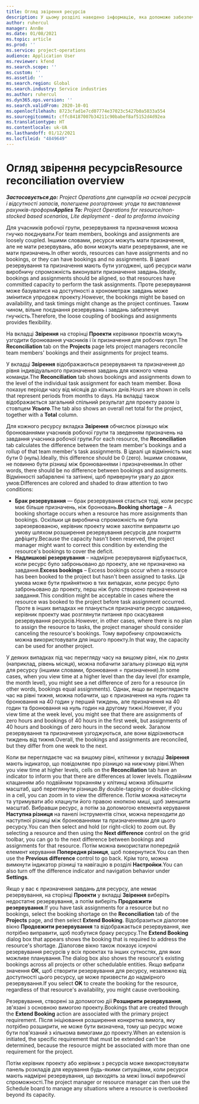 ```yaml
---
title: Огляд звірення ресурсів
description: У цьому розділі наведено інформацію, яка допоможе забезпечити відповідність резервування ресурсів в призначень для проектів.
author: ruhercul
manager: AnnBe
ms.date: 01/08/2021
ms.topic: article
ms.prod: ''
ms.service: project-operations
audience: Application User
ms.reviewer: kfend
ms.search.scope: ''
ms.custom: ''
ms.assetid: ''
ms.search.region: Global
ms.search.industry: Service industries
ms.author: ruhercul
ms.dyn365.ops.version: ''
ms.search.validFrom: 2020-10-01
ms.openlocfilehash: 8723cfad1e7cd07774e37023c5427b0a5833a554
ms.sourcegitcommit: cffc84187007b34211c90babef8af5152d4d92ea
ms.translationtype: HT
ms.contentlocale: uk-UA
ms.lasthandoff: 01/12/2021
ms.locfileid: "4849649"
---
```

# <a name="resource-reconciliation-overview"></a><span data-ttu-id="4d508-103">Огляд звірення ресурсів</span><span class="sxs-lookup"><span data-stu-id="4d508-103">Resource reconciliation overview</span></span>

<span data-ttu-id="4d508-104">_**Застосовується до:** Project Operations для сценаріїв на основі ресурсів і відсутності запасів, полегшене розгортання: угоди та виставлення рахунків-проформ_</span><span class="sxs-lookup"><span data-stu-id="4d508-104">_**Applies To:** Project Operations for resource/non-stocked based scenarios, Lite deployment - deal to proforma invoicing_</span></span>

<span data-ttu-id="4d508-105">Для учасників робочої групи, резервування та призначення можна гнучко поєднувати.</span><span class="sxs-lookup"><span data-stu-id="4d508-105">For team members, bookings and assignments are loosely coupled.</span></span> <span data-ttu-id="4d508-106">Іншими словами, ресурси можуть мати призначення, але не мати резервувань, або вони можуть мати резервування, але не мати призначень.</span><span class="sxs-lookup"><span data-stu-id="4d508-106">In other words, resources can have assignments and no bookings, or they can have bookings and no assignments.</span></span> <span data-ttu-id="4d508-107">В ідеалі резервування та призначення мають бути узгоджені, щоб ресурси мали виробничу спроможність виконувати призначення завдань.</span><span class="sxs-lookup"><span data-stu-id="4d508-107">Ideally, bookings and assignments should be aligned, so that resources have committed capacity to perform the task assignments.</span></span> <span data-ttu-id="4d508-108">Проте резервування може базуватися на доступності а хронометраж завдань може змінитися упродовж проекту.</span><span class="sxs-lookup"><span data-stu-id="4d508-108">However, the bookings might be based on availability, and task timings might change as the project continues.</span></span> <span data-ttu-id="4d508-109">Таким чином, вільне поєднання резервувань і завдань забезпечує гнучкість.</span><span class="sxs-lookup"><span data-stu-id="4d508-109">Therefore, the loose coupling of bookings and assignments provides flexibility.</span></span>

<span data-ttu-id="4d508-110">На вкладці **Звірення** на сторінці **Проекти** керівники проектів можуть узгодити бронювання учасників і їх призначення для робочих груп.</span><span class="sxs-lookup"><span data-stu-id="4d508-110">The **Reconciliation** tab on the **Projects** page lets project managers reconcile team members' bookings and their assignments for project teams.</span></span>

<span data-ttu-id="4d508-111">У вкладці **Звірення** відображаються резервування та призначення до рівня індивідуального призначення завдань для кожного члена команди.</span><span class="sxs-lookup"><span data-stu-id="4d508-111">The **Reconciliation** tab shows bookings and assignments down to the level of the individual task assignment for each team member.</span></span> <span data-ttu-id="4d508-112">Вона показує періоди часу від місяців до кількох днів.</span><span class="sxs-lookup"><span data-stu-id="4d508-112">Hours are shown in cells that represent periods from months to days.</span></span> <span data-ttu-id="4d508-113">На вкладці також відображається загальний спільний результат для проекту разом із стовпцем **Усього**.</span><span class="sxs-lookup"><span data-stu-id="4d508-113">The tab also shows an overall net total for the project, together with a **Total** column.</span></span>

<span data-ttu-id="4d508-114">Для кожного ресурсу вкладка **Звірення** обчислює різницю між бронюваннями учасників робочої групи та зведенням призначень на завдання учасника робочої групи.</span><span class="sxs-lookup"><span data-stu-id="4d508-114">For each resource, the **Reconciliation** tab calculates the difference between the team member's bookings and a rollup of that team member's task assignments.</span></span> <span data-ttu-id="4d508-115">В ідеалі ця відмінність має бути 0 (нуль).</span><span class="sxs-lookup"><span data-stu-id="4d508-115">Ideally, this difference should be 0 (zero).</span></span> <span data-ttu-id="4d508-116">Іншими словами, не повинно бути різниці між бронюваннями і призначеннями.</span><span class="sxs-lookup"><span data-stu-id="4d508-116">In other words, there should be no difference between bookings and assignments.</span></span> <span data-ttu-id="4d508-117">Відмінності забарвлені та затінені, щоб привернути увагу до двох умов:</span><span class="sxs-lookup"><span data-stu-id="4d508-117">Differences are colored and shaded to draw attention to two conditions:</span></span>

- <span data-ttu-id="4d508-118">**Брак резервування** — брак резервування стається тоді, коли ресурс має більше призначень, ніж бронювань.</span><span class="sxs-lookup"><span data-stu-id="4d508-118">**Booking shortage** – A booking shortage occurs when a resource has more assignments than bookings.</span></span> <span data-ttu-id="4d508-119">Оскільки ця виробнича спроможність не була зарезервованою, керівник проекту може захотіти виправити цю умову шляхом розширення резервування ресурсів для покриття дефіциту.</span><span class="sxs-lookup"><span data-stu-id="4d508-119">Because the capacity hasn't been reserved, the project manager might want to correct this condition by extending the resource's bookings to cover the deficit.</span></span>
- <span data-ttu-id="4d508-120">**Надлишкові резервування** – надмірне резервування відбувається, коли ресурс було заброньовано до проекту, але не призначено на завдання.</span><span class="sxs-lookup"><span data-stu-id="4d508-120">**Excess bookings** – Excess bookings occur when a resource has been booked to the project but hasn't been assigned to tasks.</span></span> <span data-ttu-id="4d508-121">Ця умова може бути прийнятною в тих випадках, коли ресурс було заброньовано до проекту, перш ніж було створено призначення на завдання.</span><span class="sxs-lookup"><span data-stu-id="4d508-121">This condition might be acceptable in cases where the resource was booked to the project before task assignment occurred.</span></span> <span data-ttu-id="4d508-122">Проте в інших випадках не планується призначати ресурс завданню, керівник проекту має розглянути питання про скасування резервування ресурсів.</span><span class="sxs-lookup"><span data-stu-id="4d508-122">However, in other cases, where there is no plan to assign the resource to tasks, the project manager should consider canceling the resource's bookings.</span></span> <span data-ttu-id="4d508-123">Тому виробничу спроможність можна використовувати для іншого проекту.</span><span class="sxs-lookup"><span data-stu-id="4d508-123">In that way, the capacity can be used for another project.</span></span>

<span data-ttu-id="4d508-124">У деяких випадках під час перегляду часу на вищому рівні, ніж по днях (наприклад, рівень місяця), можна побачити загальну різницю від нуля для ресурсу (іншими словами, бронювання = призначення).</span><span class="sxs-lookup"><span data-stu-id="4d508-124">In some cases, when you view time at a higher level than the day level (for example, the month level), you might see a net difference of zero for a resource (in other words, bookings equal assignments).</span></span> <span data-ttu-id="4d508-125">Однак, якщо ви переглядаєте час на рівні тижня, можна побачити, що є призначення на нуль годин та бронювання на 40 годин у перший тиждень, але призначення на 40 годин та бронювання на нуль годин на другому тижні.</span><span class="sxs-lookup"><span data-stu-id="4d508-125">However, if you view time at the week level, you might see that there are assignments of zero hours and bookings of 40 hours in the first week, but assignments of 40 hours and bookings of zero hours in the second week.</span></span> <span data-ttu-id="4d508-126">Загалом резервування та призначення узгоджуються, але вони відрізняються тиждень від тижня.</span><span class="sxs-lookup"><span data-stu-id="4d508-126">Overall, the bookings and assignments are reconciled, but they differ from one week to the next.</span></span>

<span data-ttu-id="4d508-127">Коли ви переглядаєте час на вищому рівні, клітинки у вкладці **Звірення** мають індикатор, що повідомляє про різницю на нижчому рівні.</span><span class="sxs-lookup"><span data-stu-id="4d508-127">When you view time at higher levels, cells on the **Reconciliation** tab have an indicator to inform you that there are differences at lower levels.</span></span> <span data-ttu-id="4d508-128">Подвійним клацанням або подвійним торканням у клітинці можна збільшити масштаб, щоб переглянути різницю.</span><span class="sxs-lookup"><span data-stu-id="4d508-128">By double-tapping or double-clicking in a cell, you can zoom in to view the difference.</span></span> <span data-ttu-id="4d508-129">Потім можна натиснути та утримувати або клацнути його правою кнопкою миші, щоб зменшити масштаб. Вибравши ресурс, а потім за допомогою елемента керування **Наступна різниця** на панелі інструментів сітки, можна переходити до наступної різниці між бронюваннями та призначеннями для цього ресурсу.</span><span class="sxs-lookup"><span data-stu-id="4d508-129">You can then select and hold (or right-click) to zoom out. By selecting a resource and then using the **Next difference** control on the grid toolbar, you can go to the next difference between bookings and assignments for that resource.</span></span> <span data-ttu-id="4d508-130">Потім можна використати попередній елемент керування **Попередня різниця**, щоб повернутися.</span><span class="sxs-lookup"><span data-stu-id="4d508-130">You can then use the **Previous difference** control to go back.</span></span> <span data-ttu-id="4d508-131">Крім того, можна вимкнути індикатор різниці та навігацію в розділі **Настройки**.</span><span class="sxs-lookup"><span data-stu-id="4d508-131">You can also turn off the difference indicator and navigation behavior under **Settings**.</span></span>

<span data-ttu-id="4d508-132">Якщо у вас є призначення завдань для ресурсу, але немає резервування, на сторінці **Проекти** у вкладці **Звірення** виберіть недостатнє резервування, а потім виберіть **Продовжити резервування**.</span><span class="sxs-lookup"><span data-stu-id="4d508-132">If you have task assignments for a resource but no bookings, select the booking shortage on the **Reconciliation** tab of the **Projects** page, and then select **Extend Booking**.</span></span> <span data-ttu-id="4d508-133">Відобразиться діалогове вікно **Продовжити резервування** та відображається резервування, яке потрібно виправити, щоб позбутися браку ресурсу.</span><span class="sxs-lookup"><span data-stu-id="4d508-133">The **Extend Booking** dialog box that appears shows the booking that is required to address the resource's shortage.</span></span> <span data-ttu-id="4d508-134">Діалогове вікно також показує існуючі резервування ресурсів у всіх проектах та інших сутностях, для яких можливе планування.</span><span class="sxs-lookup"><span data-stu-id="4d508-134">The dialog box also shows the resource's existing bookings across all projects or other schedulable entities.</span></span> <span data-ttu-id="4d508-135">Якщо вибрати значення **ОК**, щоб створити резервування для ресурсу, незалежно від доступності цього ресурсу, це може призвести до надмірного резервування.</span><span class="sxs-lookup"><span data-stu-id="4d508-135">If you select **OK** to create the booking for the resource, regardless of that resource's availability, you might cause overbooking.</span></span>

<span data-ttu-id="4d508-136">Резервування, створені за допомогою дії **Розширити резервування**, зв'язані з основною вимогою проекту.</span><span class="sxs-lookup"><span data-stu-id="4d508-136">Bookings that are created through the **Extend Booking** action are associated with the primary project requirement.</span></span> <span data-ttu-id="4d508-137">Після ініціювання розширення конкретна вимога, яку потрібно розширити, не може бути визначена, тому що ресурс може бути пов'язаний з кількома вимогами до проекту.</span><span class="sxs-lookup"><span data-stu-id="4d508-137">When an extension is initiated, the specific requirement that must be extended can't be determined, because the resource might be associated with more than one requirement for the project.</span></span>

<span data-ttu-id="4d508-138">Потім керівник проекту або керівник з ресурсів може використовувати панель розкладів для керування будь-якими ситуаціями, коли ресурси мають надмірні резервування, що виходять за межі їхньої виробничої спроможності.</span><span class="sxs-lookup"><span data-stu-id="4d508-138">The project manager or resource manager can then use the Schedule board to manage any situations where a resource is overbooked beyond its capacity.</span></span>

